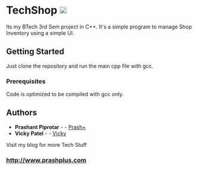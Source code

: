 # TechShop  [<img alt="Build Status" src="https://travis-ci.org/prashplus/TechShop.svg?branch=master" height="20">][travis-url]

Its my BTech 3rd Sem project in C++. It's a simple program to manage Shop Inventory using a simple UI.

## Getting Started

Just clone the repository and run the main cpp file with gcc.

### Prerequisites

Code is optimized to be compiled with gcc only.


## Authors

* **Prashant Piprotar** - - [Prash+](https://github.com/prashplus)
* **Vicky Patel** - - [Vicky](https://github.com/vicky911)

Visit my blog for more Tech Stuff
### http://www.prashplus.com

[travis-url]: https://travis-ci.org/prashplus/TechShop
